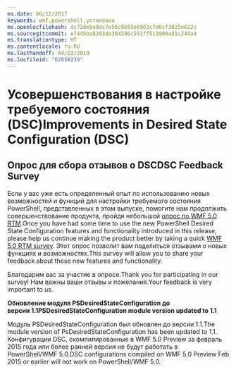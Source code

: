```yaml
---
ms.date: 06/12/2017
keywords: wmf,powershell,установка
ms.openlocfilehash: dc72debe0dc7e56c9e59e6903c7d6cf3025e622c
ms.sourcegitcommit: e7445ba8203da304286c591ff513900ad1c244a4
ms.translationtype: HT
ms.contentlocale: ru-RU
ms.lasthandoff: 04/23/2019
ms.locfileid: "62058239"
---
```

# <a name="improvements-in-desired-state-configuration-dsc"></a><span data-ttu-id="e3efa-102">Усовершенствования в настройке требуемого состояния (DSC)</span><span class="sxs-lookup"><span data-stu-id="e3efa-102">Improvements in Desired State Configuration (DSC)</span></span>

## <a name="dsc-feedback-survey"></a><span data-ttu-id="e3efa-103">Опрос для сбора отзывов о DSC</span><span class="sxs-lookup"><span data-stu-id="e3efa-103">DSC Feedback Survey</span></span>

<span data-ttu-id="e3efa-104">Если у вас уже есть определенный опыт по использованию новых возможностей и функций для настройки требуемого состояния PowerShell, представленных в этом выпуске, помогите нам продолжить совершенствование продукта, пройдя небольшой [опрос по WMF 5.0 RTM](https://www.surveymonkey.com/r/SGLQM5W).</span><span class="sxs-lookup"><span data-stu-id="e3efa-104">Once you have had some time to use the new PowerShell Desired State Configuration features and functionality introduced in this release, please help us continue making the product better by taking a quick [WMF 5.0 RTM survey](https://www.surveymonkey.com/r/SGLQM5W).</span></span> <span data-ttu-id="e3efa-105">Этот опрос позволит вам поделиться отзывами о новых функциях и возможностях.</span><span class="sxs-lookup"><span data-stu-id="e3efa-105">This survey will allow you to share your feedback about these new features and functionality.</span></span>

<span data-ttu-id="e3efa-106">Благодарим вас за участие в опросе.</span><span class="sxs-lookup"><span data-stu-id="e3efa-106">Thank you for participating in our survey!</span></span> <span data-ttu-id="e3efa-107">Нам важны ваши отзывы и пожелания.</span><span class="sxs-lookup"><span data-stu-id="e3efa-107">Your feedback is very important to us.</span></span>

<span data-ttu-id="e3efa-108">**Обновление модуля PSDesiredStateConfiguration до версии 1.1**</span><span class="sxs-lookup"><span data-stu-id="e3efa-108">**PSDesiredStateConfiguration module version updated to 1.1**</span></span>

<span data-ttu-id="e3efa-109">Модуль PSDesiredStateConfiguration был обновлен до версии 1.1.</span><span class="sxs-lookup"><span data-stu-id="e3efa-109">The module version of PsDesiredStateConfiguration has been updated to 1.1.</span></span> <span data-ttu-id="e3efa-110">Конфигурации DSC, скомпилированные в WMF 5.0 Preview за февраль 2015 года или более ранней версии не будут работать в PowerShell/WMF 5.0.</span><span class="sxs-lookup"><span data-stu-id="e3efa-110">DSC configurations compiled on WMF 5.0 Preview Feb 2015 or earlier will not work on PowerShell/WMF 5.0.</span></span>
